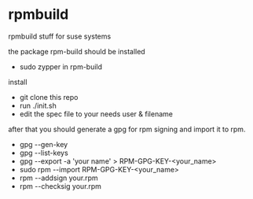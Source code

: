 # rpmbuild
rpmbuild stuff for suse systems

the package rpm-build should be installed
  - sudo zypper in rpm-build

install
  - git clone this repo
  - run ./init.sh
  - edit the spec file to your needs user & filename

after that you should generate a gpg for rpm signing and import it to rpm.
  - gpg --gen-key
  - gpg --list-keys
  - gpg --export -a 'your name' > RPM-GPG-KEY-<your_name>
  - sudo rpm --import RPM-GPG-KEY-<your_name>
  - rpm --addsign your.rpm
  - rpm --checksig your.rpm

